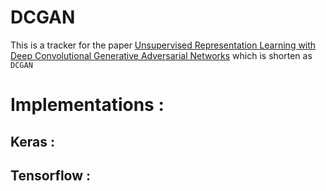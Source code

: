 # DCGAN 
This is a tracker for the paper [Unsupervised Representation Learning with Deep Convolutional Generative Adversarial Networks](https://arxiv.org/abs/1511.06434) which is shorten as `DCGAN`

# Implementations :
## Keras :
## Tensorflow :
